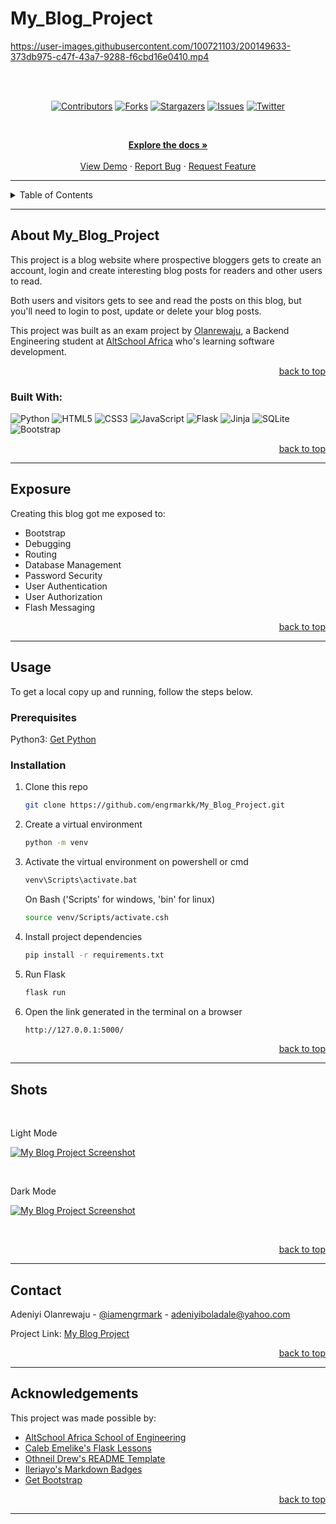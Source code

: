 # My_Blog_Project

<!-- Back to Top Navigation Anchor -->

<a name="readme-top"></a>


https://user-images.githubusercontent.com/100721103/200149633-373db975-c47f-43a7-9288-f6cbd16e0410.mp4

<br><br>
<!-- Project Shields -->
<div align="center">

[![Contributors][contributors-shield]][contributors-url]
[![Forks][forks-shield]][forks-url]
[![Stargazers][stars-shield]][stars-url]
[![Issues][issues-shield]][issues-url]
[![Twitter][twitter-shield]][twitter-url]

</div>

<br />

<div>
  <p align="center">
    <a href="https://github.com/engrmarkk/My_Blog_Project#readme"><strong>Explore the docs »</strong></a>
    <br />
    <br />
    <a href="https://github.com/engrmarkk/My_Blog_Project/blob/main/static/screen-light.png">View Demo</a>  
    ·
    <a href="https://github.com/engrmarkk/My_Blog_Project/issues">Report Bug</a>
    ·
    <a href="https://github.com/engrmarkk/My_Blog_Project/issues">Request Feature</a>
  </p>
</div>

---

<!-- Table of Contents -->
<details>
  <summary>Table of Contents</summary>
  <ol>
    <li>
      <a href="#about-My_Blog_Project">About the project</a>
      <ul>
        <li><a href="#built-with">Built With</a></li>
      </ul>
    </li>
    <li>
      <a href="#exposure">Exposure</a>
    </li>
    <li>
      <a href="#usage">Usage</a>
      <ul>
        <li><a href="#prerequisites">Prerequisites</a></li>
        <li><a href="#installation">Installation</a></li>
      </ul>
    </li>    
    <li><a href="#shots">Shots</a></li>
    <li><a href="#contact">Contact</a></li>
    <li><a href="#acknowledgments">Acknowledgments</a></li>
  </ol>
  <p align="right"><a href="#readme-top">back to top</a></p>
</details>

---

<!-- About the Blog -->

## About My_Blog_Project

This project is a blog website where prospective bloggers gets to create an account, login and create interesting blog posts for readers and other users to read.

Both users and visitors gets to see and read the posts on this blog, but you'll need to login to post, update or delete your blog posts.

This project was built as an exam project by <a href="https://www.github.com/engrmarkk">Olanrewaju</a>, a Backend Engineering student at <a href="https://altschoolafrica.com/schools/engineering">AltSchool Africa</a> who's learning software development.

<p align="right"><a href="#readme-top">back to top</a></p>

### Built With:

![Python][python]
![HTML5][html5]
![CSS3][css3]
![JavaScript][javascript]
![Flask][flask]
![Jinja][jinja]
![SQLite][sqlite]
![Bootstrap][bootstrap]

<p align="right"><a href="#readme-top">back to top</a></p>

---

<!-- Lessons from the Project -->

## Exposure

Creating this blog got me exposed to:

- Bootstrap
- Debugging
- Routing
- Database Management
- Password Security
- User Authentication
- User Authorization
- Flash Messaging


<p align="right"><a href="#readme-top">back to top</a></p>

---

<!-- GETTING STARTED -->

## Usage

To get a local copy up and running, follow the steps below.

### Prerequisites

Python3: [Get Python](https://www.python.org/downloads/)

### Installation

1. Clone this repo
   ```sh
   git clone https://github.com/engrmarkk/My_Blog_Project.git
   ```
2. Create a virtual environment
   ```sh
   python -m venv
   ```
3. Activate the virtual environment on powershell or cmd
   ```sh
   venv\Scripts\activate.bat
   ```
   On Bash ('Scripts' for windows, 'bin' for linux)
   ```sh
   source venv/Scripts/activate.csh
   ```
4. Install project dependencies
   ```sh
   pip install -r requirements.txt
   ```
5. Run Flask
   ```sh
   flask run
   ```
6. Open the link generated in the terminal on a browser
    ```sh
   http://127.0.0.1:5000/
   ```

<p align="right"><a href="#readme-top">back to top</a></p>

---

<!-- Sample Screenshot -->

## Shots

<br />
<p>Light Mode</p>

[![My Blog Project Screenshot][my_blog_project-screenshot]](https://github.com/engrmarkk/My_Blog_Project/blob/main/static/images/screen-light.png)

<br/>
<p>Dark Mode</p>

[![My Blog Project Screenshot][my_blog_project-screenshot]](https://github.com/engrmarkk/My_Blog_Project/blob/main/static/images/screen-dark.png)

<br/>

<p align="right"><a href="#readme-top">back to top</a></p>

---

<!-- Contact -->

## Contact

Adeniyi Olanrewaju - [@iamengrmark](https://twitter.com/iamengrmark) - adeniyiboladale@yahoo.com

Project Link: [My Blog Project](https://github.com/engrmarkk/My_Blog_Project)

<p align="right"><a href="#readme-top">back to top</a></p>

---

<!-- Acknowledgements -->

## Acknowledgements

This project was made possible by:

- [AltSchool Africa School of Engineering](https://altschoolafrica.com/schools/engineering)
- [Caleb Emelike's Flask Lessons](https://github.com/CalebEmelike)
- [Othneil Drew's README Template](https://github.com/othneildrew/Best-README-Template)
- [Ileriayo's Markdown Badges](https://github.com/Ileriayo/markdown-badges)
- [Get Bootstrap](https://getbootstrap.com/docs)

<p align="right"><a href="#readme-top">back to top</a></p>

---

<!-- Markdown Links & Images -->

[contributors-shield]: https://img.shields.io/github/contributors/engrmarkk/My_Blog_Project.svg?style=for-the-badge
[contributors-url]: https://github.com/engrmarkk/My_Blog_Project/graphs/contributors
[forks-shield]: https://img.shields.io/github/forks/engrmarkk/My_Blog_Project.svg?style=for-the-badge
[forks-url]: https://github.com/engrmarkk/My_Blog_Project/network/members
[stars-shield]: https://img.shields.io/github/stars/engrmarkk/My_Blog_Project.svg?style=for-the-badge
[stars-url]: https://github.com/engrmarkk/My_Blog_Project/stargazers
[issues-shield]: https://img.shields.io/github/issues/engrmarkk/My_Blog_Project.svg?style=for-the-badge
[issues-url]: https://github.com/engrmarkk/My_Blog_Projectissues
[license-shield]: https://img.shields.io/github/license/engrmarkk/My_Blog_Project.svg?style=for-the-badge
[license-url]: https://github.com/engrmarkk/My_Blog_Project/blob/main/LICENSE.txt
[twitter-shield]: https://img.shields.io/badge/-@iamengrmark-1ca0f1?style=for-the-badge&logo=twitter&logoColor=white&link=https://twitter.com/iamengrmark
[twitter-url]: https://twitter.com/iamengrmark
[my_blog_project-screenshot]: static/images/screen-light.png
[python]: https://img.shields.io/badge/python-3670A0?style=for-the-badge&logo=python&logoColor=ffdd54
[flask]: https://img.shields.io/badge/flask-%23000.svg?style=for-the-badge&logo=flask&logoColor=white
[jinja]: https://img.shields.io/badge/jinja-white.svg?style=for-the-badge&logo=jinja&logoColor=black
[html5]: https://img.shields.io/badge/html5-%23E34F26.svg?style=for-the-badge&logo=html5&logoColor=white
[css3]: https://img.shields.io/badge/css3-%231572B6.svg?style=for-the-badge&logo=css3&logoColor=white
[sqlite]: https://img.shields.io/badge/sqlite-%2307405e.svg?style=for-the-badge&logo=sqlite&logoColor=white
[javascript]: https://img.shields.io/badge/javascript-%23323330.svg?style=for-the-badge&logo=javascript&logoColor=%23F7DF1E
[bootstrap]: https://img.shields.io/badge/bootstrap-%23563D7C.svg?style=for-the-badge&logo=bootstrap&logoColor=white
